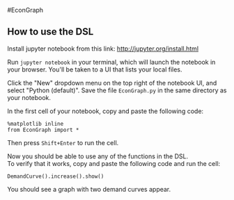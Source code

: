 #EconGraph

## How to use the DSL
Install jupyter notebook from this link: http://jupyter.org/install.html

Run `jupyter notebook` in your terminal, which will launch the notebook in your
browser.  You'll be taken to a UI that lists your local files.

Click the "New" dropdown menu on the top right of the notebook UI, and select
"Python (default)".  Save the file `EconGraph.py` in the same directory as your
notebook.  

In the first cell of your notebook, copy and paste the following code:
```
%matplotlib inline
from EconGraph import *
``` 
Then press `Shift+Enter` to run the cell.

Now you should be able to use any of the functions in the DSL.   
To verify that it works, copy and paste the following code and run the cell:

```
DemandCurve().increase().show()
```

You should see a graph with two demand curves appear.   


